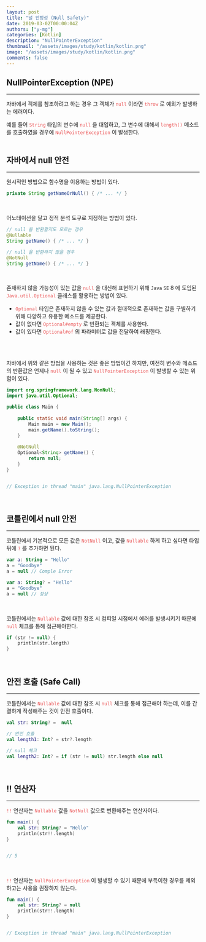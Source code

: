 ```yaml
---
layout: post
title: "널 안정성 (Null Safety)"
date: 2019-03-02T00:00:04Z
authors: ["y-mg"]
categories: [Kotlin]
description: "NullPointerException"
thumbnail: "/assets/images/study/kotlin/kotlin.png"
image: "/assets/images/study/kotlin/kotlin.png"
comments: false
---
```


## NullPointerException (NPE)
***
자바에서 객체를 참조하려고 하는 경우 그 객체가 <code style="color: #eb5657;">null</code> 이라면 <code style="color: #eb5657;">throw</code> 로 예외가 발생하는 에러이다.
<br/>

예를 들어 <code style="color: #eb5657;">String</code> 타입의 변수에 <code style="color: #eb5657;">null</code> 을 대입하고, 그 변수에 대해서 <code style="color: #eb5657;">length()</code> 메소드를 호출하였을 경우에 <code style="color: #eb5657;">NullPointerException</code> 이 발생한다.
<br/>
<br/>



## 자바에서 null 안전
***
원시적인 방법으로 함수명을 이용하는 방법이 있다.
<br/>

```java
private String getNameOrNull() { /* ... */ }
```
<br/>

어노테이션을 달고 정적 분석 도구로 지정하는 방법이 있다.
<br/>

```java
// null 을 반환할지도 모르는 경우
@Nullable 
String getName() { /* ... */ }

// null 을 반환하지 않을 경우
@NotNull 
String getName() { /* ... */ }
```
<br/>

존재하지 않을 가능성이 있는 값을 <code style="color: #eb5657;">null</code> 을 대신해 표현하기 위해 `Java` `SE` 8 에 도입된 <code style="color: #eb5657;">Java.util.Optional</code> 클래스를 활용하는 방법이 있다.
- <code style="color: #eb5657;">Optional</code> 타입은 존재하지 않을 수 있는 값과 절대적으로 존재하는 값을 구별하기 위해 다양하고 유용한 메소드를 제공한다.
- 값이 없다면 <code style="color: #eb5657;">Optional#empty</code> 로 반환되는 객체를 사용한다. 
- 값이 있다면 <code style="color: #eb5657;">Optional#of</code> 의 파라미터로 값을 전달하여 래핑한다.
<br/>
<br/>

자바에서 위와 같은 방법을 사용하는 것은 좋은 방법이긴 하지만, 여전히 변수와 메소드의 반환값은 언제나 <code style="color: #eb5657;">null</code> 이 될 수 있고 <code style="color: #eb5657;">NullPointerException</code> 이 발생할 수 있는 위험이 있다.
<br/>

```java
import org.springframework.lang.NonNull;
import java.util.Optional;

public class Main {
    
    public static void main(String[] args) {
        Main main = new Main();
        main.getName().toString();
    }
    
    @NotNull
    Optional<String> getName() {
        return null;
    }
}


// Exception in thread "main" java.lang.NullPointerException
```
<br/>



## 코틀린에서 null 안전
***
코틀린에서 기본적으로 모든 값은 <code style="color: #eb5657;">NotNull</code> 이고, 값을 <code style="color: #eb5657;">Nullable</code> 하게 하고 싶다면 타입 뒤에 <code style="color: #eb5657;">?</code> 를 추가하면 된다.
<br/>

```kotlin
var a: String = "Hello"
a = "Goodbye"
a = null // Comple Error
```

```kotlin
var a: String? = "Hello"
a = "Goodbye"
a = null // 정상
```
<br/>

코틀린에서는 <code style="color: #eb5657;">Nullable</code> 값에 대한 참조 시 컴피일 시점에서 에러를 발생시키기 때문에 <code style="color: #eb5657;">null</code> 체크를 통해 접근해야한다.

```kotlin
if (str != null) {
    println(str.length)
}
```
<br/>



## 안전 호출 (Safe Call)
***
코틀린에서는 <code style="color: #eb5657;">Nullable</code> 값에 대한 참조 시 <code style="color: #eb5657;">null</code> 체크를 통해 접근해야 하는데, 이를 간결하게 작성해주는 것이 안전 호출이다.
<br/>

```kotlin
val str: String? =  null

// 안전 호출
val length1: Int? = str?.length

// null 체크
val length2: Int? = if (str != null) str.length else null
```
<br/>



## !! 연산자
***
<code style="color: #eb5657;">!!</code> 연산자는 <code style="color: #eb5657;">Nullable</code> 값을  <code style="color: #eb5657;">NotNull</code> 값으로 변환해주는 연산자이다.
<br/>

```kotlin
fun main() {
    val str: String? = "Hello"
    println(str!!.length)
}


// 5
```
<br/>

<code style="color: #eb5657;">!!</code> 연산자는 <code style="color: #eb5657;">NullPointerException</code> 이 발생할 수 있기 때문에 부득이한 경우를 제외하고는 사용을 권장하지 않는다.
<br/>

```kotlin
fun main() {
    val str: String? = null
    println(str!!.length)
}


// Exception in thread "main" java.lang.NullPointerException
```